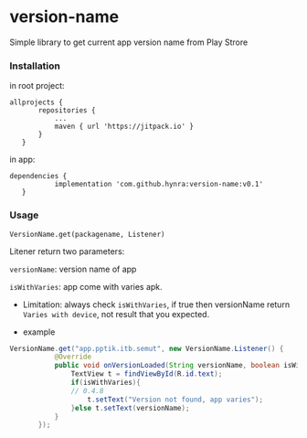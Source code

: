 # version-name
Simple library to get current app version name from Play Strore

### Installation
 in root project: 
 ```
 allprojects {
		repositories {
			...
			maven { url 'https://jitpack.io' }
		}
	}
 ```
 
 in app:
 ```
 dependencies {
	        implementation 'com.github.hynra:version-name:v0.1'
	}
 ```
 
 ### Usage
 
 `VersionName.get(packagename, Listener)`
 
 Litener return two parameters:
 
 `versionName`: version name of app
 
 `isWithVaries`: app come with varies apk.
 
 * Limitation: always check `isWithVaries`, if true then versionName return `Varies with device`, not result that you expected.
 
 * example
 ```java
 VersionName.get("app.pptik.itb.semut", new VersionName.Listener() {
            @Override
            public void onVersionLoaded(String versionName, boolean isWithVaries) {
                TextView t = findViewById(R.id.text);
                if(isWithVaries){
                // 0.4.8
                    t.setText("Version not found, app varies");
                }else t.setText(versionName);
            }
        });
 ```
